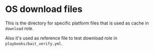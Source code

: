 # OS download files

This is the directory for specific platform files that is used as cache in `download` role.

Also it's used as reference file to test download role in `playbooks/bait_verify.yml`.
